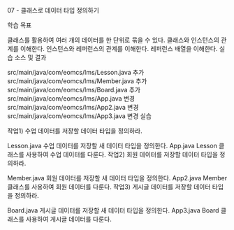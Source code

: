 07 - 클래스로 데이터 타입 정의하기

학습 목표

클래스를 활용하여 여러 개의 데이터를 한 단위로 묶을 수 있다.
클래스와 인스턴스의 관계를 이해한다.
인스턴스와 레퍼런스의 관계를 이해한다.
레퍼런스 배열을 이해한다.
실습 소스 및 결과

src/main/java/com/eomcs/lms/Lesson.java 추가
src/main/java/com/eomcs/lms/Member.java 추가
src/main/java/com/eomcs/lms/Board.java 추가
src/main/java/com/eomcs/lms/App.java 변경
src/main/java/com/eomcs/lms/App2.java 변경
src/main/java/com/eomcs/lms/App3.java 변경
실습

작업1) 수업 데이터를 저장할 데이터 타입을 정의하라.

Lesson.java
수업 데이터를 저장할 새 데이터 타입을 정의한다.
App.java
Lesson 클래스를 사용하여 수업 데이터를 다룬다.
작업2) 회원 데이터를 저장할 데이터 타입을 정의하라.

Member.java
회원 데이터를 저장할 새 데이터 타입을 정의한다.
App2.java
Member 클래스를 사용하여 회원 데이터를 다룬다.
작업3) 게시글 데이터를 저장할 데이터 타입을 정의하라.

Board.java
게시글 데이터를 저장할 새 데이터 타입을 정의한다.
App3.java
Board 클래스를 사용하여 게시글 데이터를 다룬다.